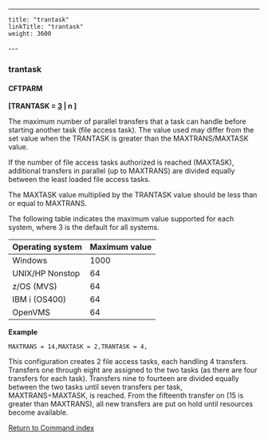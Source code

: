 ---
    title: "trantask"
    linkTitle: "trantask"
    weight: 3600
---<span id="trantask"></span>

### trantask

#### CFTPARM

****[TRANTASK = <u>3</u> &#124; n ]****

The maximum number of parallel transfers that a task can handle before starting another task (file access task). The value used may differ from the set value when the TRANTASK is greater than the MAXTRANS/MAXTASK value.

If the number of file access tasks authorized is reached (MAXTASK), additional transfers in parallel (up to MAXTRANS) are divided equally between the least loaded file access tasks.

The MAXTASK value multiplied by the TRANTASK value should be less than or equal to MAXTRANS.

The following table indicates the maximum value supported for each system, where 3 is the default for all systems.


| Operating system  | Maximum value  |
| --- | --- |
| Windows | 1000 |
| UNIX/HP Nonstop | 64 |
| z/OS (MVS) | 64 |
| IBM i (OS400) | 64 |
| OpenVMS  | 64 |


******Example******

`MAXTRANS = 14,MAXTASK = 2,TRANTASK = 4,`

This configuration creates 2 file access tasks, each handling 4 transfers. Transfers one through eight are assigned to the two tasks (as there are four transfers for each task). Transfers nine to fourteen are divided equally between the two tasks until seven transfers per task, MAXTRANS÷MAXTASK, is reached. From the fifteenth transfer on (15 is greater than MAXTRANS), all new transfers are put on hold until resources become available.

[Return to Command index](../../)
